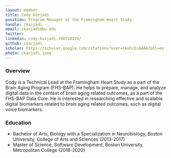 ```yaml
---
layout: member
title: Cody Karjadi
position: Program Manager at the Framingham Heart Study
handle: ckarjadi
email: ckarjadi@bu.edu
twitter:
linkedin: cody-karjadi-79b518124/
github: ckarjadi
scholar: https://scholar.google.com/citations?user=tkohcEcAAAAJ&hl=en
photo: ckarjadi.jpeg
---
```


### Overview
Cody is a Technical Lead at the Framingham Heart Study as a part of the Brain Aging Program (FHS-BAP).
He helps to prepare, manage, and analyze digital data in the context of brain aging related outcomes, as a part of the FHS-BAP Data Core.
He is interested in researching effective and scalable digital biomarkers related to brain aging related outcomes, such as digital voice biomarkers.

### Education
-  Bachelor of Arts, Biology with a Specialization in Neurobiology, Boston University, College of Arts and Sciences (2013-2017)
-  Master of Science, Software Development, Boston University, Metropolitan College (2018-2020) 

